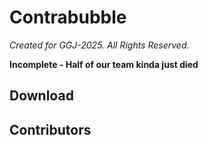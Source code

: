 # Contrabubble
*Created for GGJ-2025. All Rights Reserved.*

**Incomplete - Half of our team kinda just died**

## Download


## Contributors
